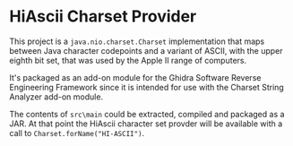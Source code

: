 # HiAscii Charset Provider

This project is a `java.nio.charset.Charset` implementation that
maps between Java character codepoints and a variant of ASCII, with the upper
eighth bit set, that was used by the Apple II range of computers.

It's packaged as an add-on module for the Ghidra Software Reverse Engineering
Framework since it is intended for use with the Charset String Analyzer add-on
module.

The contents of `src\main` could be extracted, compiled and packaged as a
JAR. At that point the HiAscii character set provder will be available with a
call to `Charset.forName("HI-ASCII")`.

